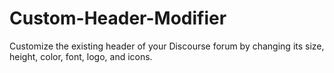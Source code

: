 # Custom-Header-Modifier
Customize the existing header of your Discourse forum by changing its size, height, color, font, logo, and icons.
